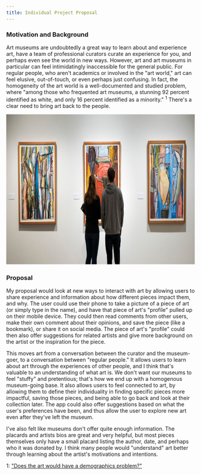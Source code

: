 ```yaml
---
title: Individual Project Proposal
---
```


### Motivation and Background

Art museums are undoubtedly a great way to learn about and experience art, have a team of professional curators curate an experience 
for you, and perhaps even see the world in new ways. However, art and art museums in particular can feel intimidatingly inaccessible 
for the general public. For regular people, who aren't academics or involved in the "art world," art can feel elusive, out-of-touch, 
or even perhaps just confusing. In fact, the homogeneity of the art world is a well-documented and studied problem, where "among those 
who frequented art museums, a stunning 92 percent identified as white, and only 16 percent identified as a minority." <sup>1</sup> 
There's a clear need to bring art back to the people. 

<img src="../img/art-museum.jpg" alt="Art Museum" style="height: 400px;"/>  

### Proposal

My proposal would look at new ways to interact with art by allowing users to share experience and information about how different 
pieces impact them, and why.
The user could use their phone to take a picture of a piece of art (or simply type in the name), and have that 
piece of art's "profile" pulled up on their mobile device. They could then read comments from other users, make their own 
comment about their opinions, and save the piece (like a bookmark), or share it on social media. The piece of art's "profile" 
could then also offer suggestions for related artists and give more background on the artist or the inspiration for the piece. 

This moves art from a conversation between the curator and the museum-goer, to a conversation between "regular people." 
It allows users to learn about art through the experiences of other people, and I think that's valuable to an understanding of what art is. 
We don't want our museums to feel "stuffy" and pretentious; that's how we end up with a homogenous museum-going base. 
It also allows users to feel connected to art, by allowing them to define their individuality in finding specific pieces more 
impactful, saving those pieces, and being able to go back and look at their collection later. The app could also offer suggestions 
based on what the user's preferences have been, and thus allow the user to explore new art even after they've left the museum. 

I've also felt like museums don't offer quite enough information. The placards and artists bios are great and very helpful, 
but most pieces themselves only have a small placard listing the author, date, and perhaps who it was donated by. I think many 
people would "understand" art better through learning about the artist's motivations and intentions. 




1: ["Does the art would have a demographics problem?"](http://bigthink.com/Picture-This/does-the-art-world-have-a-demographics-problem)
